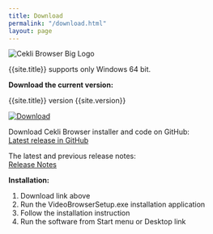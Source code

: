 ```yaml
---
title: Download
permalink: "/download.html"
layout: page
---
```


![Cekli Browser Big Logo]({{site.image_folder}}icon-text.png)

{{site.title}} supports only Windows 64 bit.

**Download the current version:**

{{site.title}} version {{site.version}}

[![Download]({{site.image_folder}}Download.jpg)](https://github.com/yoyokits/VideoBrowser/releases/latest)

Download Cekli Browser installer and code on GitHub:<br/>
[Latest release in GitHub](https://github.com/yoyokits/VideoBrowser/releases/latest)

The latest and previous release notes:<br/>
[Release Notes](release-notes.html)

**Installation:**
1. Download link above
2. Run the VideoBrowserSetup.exe installation application
3. Follow the installation instruction
4. Run the software from Start menu or Desktop link

